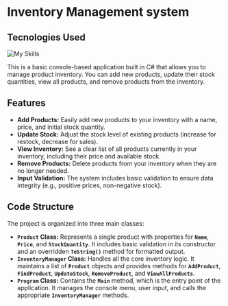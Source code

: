 # Inventory Management system
## Tecnologies Used
![My Skills](https://go-skill-icons.vercel.app/api/icons?i=cs,git,githubcopilot&titles=true&theme=dark)

This is a basic console-based application built in C# that allows you to manage product inventory. You can add new products, update their stock quantities, view all products, and remove products from the inventory.

## Features

* **Add Products:** Easily add new products to your inventory with a name, price, and initial stock quantity.
* **Update Stock:** Adjust the stock level of existing products (increase for restock, decrease for sales).
* **View Inventory:** See a clear list of all products currently in your inventory, including their price and available stock.
* **Remove Products:** Delete products from your inventory when they are no longer needed.
* **Input Validation:** The system includes basic validation to ensure data integrity (e.g., positive prices, non-negative stock).

## Code Structure

The project is organized into three main classes:

* **`Product` Class:** Represents a single product with properties for **`Name`**, **`Price`**, and **`StockQuantity`**. It includes basic validation in its constructor and an overridden **`ToString()`** method for formatted output.
* **`InventoryManager` Class:** Handles all the core inventory logic. It maintains a list of **`Product`** objects and provides methods for **`AddProduct`**, **`FindProduct`**, **`UpdateStock`**, **`RemoveProduct`**, and **`ViewAllProducts`**.
* **`Program` Class:** Contains the **`Main`** method, which is the entry point of the application. It manages the console menu, user input, and calls the appropriate **`InventoryManager`** methods.
